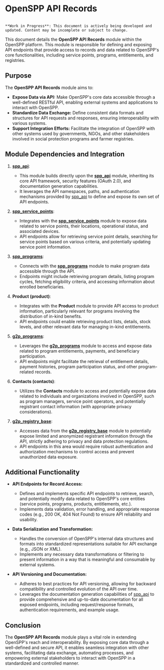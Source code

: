 # OpenSPP API Records

```{warning}

**Work in Progress**: This document is actively being developed and updated. Content may be incomplete or subject to change.
```

This document details the **OpenSPP API Records** module within the OpenSPP platform. This module is responsible for defining and exposing API endpoints that provide access to records and data related to OpenSPP's core functionalities, including service points, programs, entitlements, and registries.

## Purpose

The **OpenSPP API Records** module aims to:

* **Expose Data via API:** Make OpenSPP's core data accessible through a well-defined RESTful API, enabling external systems and applications to interact with OpenSPP.
* **Standardize Data Exchange:** Define consistent data formats and structures for API requests and responses, ensuring interoperability with various systems.
* **Support Integration Efforts:** Facilitate the integration of OpenSPP with other systems used by governments, NGOs, and other stakeholders involved in social protection programs and farmer registries.

## Module Dependencies and Integration

1. **[spp_api](spp_api.md)**:  
    * This module builds directly upon the **[spp_api](spp_api)** module, inheriting its core API framework, security features (OAuth 2.0), and documentation generation capabilities.
    * It leverages the API namespaces, paths, and authentication mechanisms provided by [spp_api](spp_api) to define and expose its own set of API endpoints. 

2. **[spp_service_points](spp_service_points)**:
    * Integrates with the **[spp_service_points](spp_service_points)** module to expose data related to service points, their locations, operational status, and associated devices. 
    * API endpoints allow for retrieving service point details, searching for service points based on various criteria, and potentially updating service point information.

3. **[spp_programs](spp_programs)**:
    * Connects with the **[spp_programs](spp_programs)** module to make program data accessible through the API.
    * Endpoints might include retrieving program details, listing program cycles, fetching eligibility criteria, and accessing information about enrolled beneficiaries.

4. **Product (product)**: 
    * Integrates with the **Product** module to provide API access to product information, particularly relevant for programs involving the distribution of in-kind benefits. 
    * API endpoints could enable retrieving product lists, details, stock levels, and other relevant data for managing in-kind entitlements. 

5. **[g2p_programs](g2p_programs)**: 
    * Leverages the **[g2p_programs](g2p_programs)** module to access and expose data related to program entitlements, payments, and beneficiary participation.
    * API endpoints might facilitate the retrieval of entitlement details, payment histories, program participation status, and other program-related records.

6. **Contacts (contacts)**:
    * Utilizes the **Contacts** module to access and potentially expose data related to individuals and organizations involved in OpenSPP, such as program managers, service point operators, and potentially registrant contact information (with appropriate privacy considerations). 

7. **[g2p_registry_base](g2p_registry_base)**: 
    * Accesses data from the **[g2p_registry_base](g2p_registry_base)** module to potentially expose limited and anonymized registrant information through the API, strictly adhering to privacy and data protection regulations. 
    * API endpoints in this area would require robust authentication and authorization mechanisms to control access and prevent unauthorized data exposure.

## Additional Functionality

* **API Endpoints for Record Access:**
    * Defines and implements specific API endpoints to retrieve, search, and potentially modify data related to OpenSPP's core entities (service points, programs, products, entitlements, etc.).
    * Implements data validation, error handling, and appropriate response codes (e.g., 200 OK, 404 Not Found) to ensure API reliability and usability.

* **Data Serialization and Transformation:**
    * Handles the conversion of OpenSPP's internal data structures and formats into standardized representations suitable for API exchange (e.g., JSON or XML).
    * Implements any necessary data transformations or filtering to present information in a way that is meaningful and consumable by external systems.

* **API Versioning and Documentation:**
    * Adheres to best practices for API versioning, allowing for backward compatibility and controlled evolution of the API over time.
    * Leverages the documentation generation capabilities of [spp_api](spp_api) to provide comprehensive and up-to-date documentation for all exposed endpoints, including request/response formats, authentication requirements, and example usage.

## Conclusion

The **OpenSPP API Records** module plays a vital role in extending OpenSPP's reach and interoperability. By exposing core data through a well-defined and secure API, it enables seamless integration with other systems, facilitating data exchange, automating processes, and empowering external stakeholders to interact with OpenSPP in a standardized and controlled manner. 
